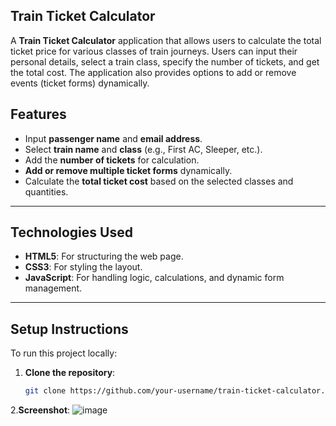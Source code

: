 ## Train Ticket Calculator

A **Train Ticket Calculator** application that allows users to calculate the total ticket price for various classes of train journeys. Users can input their personal details, select a train class, specify the number of tickets, and get the total cost. The application also provides options to add or remove events (ticket forms) dynamically.

## Features
- Input **passenger name** and **email address**.
- Select **train name** and **class** (e.g., First AC, Sleeper, etc.).
- Add the **number of tickets** for calculation.
- **Add or remove multiple ticket forms** dynamically.
- Calculate the **total ticket cost** based on the selected classes and quantities.

---

## Technologies Used
- **HTML5**: For structuring the web page.
- **CSS3**: For styling the layout.
- **JavaScript**: For handling logic, calculations, and dynamic form management.

---

## Setup Instructions

To run this project locally:

1. **Clone the repository**:
   ```bash
   git clone https://github.com/your-username/train-ticket-calculator.git
   ```
2.**Screenshot**:
![image](https://github.com/user-attachments/assets/99524239-66f2-482a-a602-c967640bbc17)
